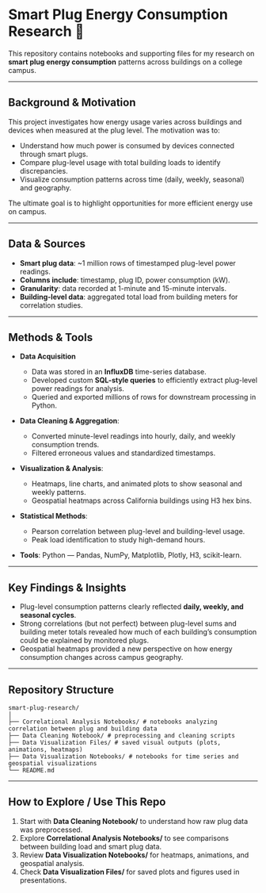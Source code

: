 # Smart Plug Energy Consumption Research 🔌

This repository contains notebooks and supporting files for my research on **smart plug energy consumption** patterns across buildings on a college campus.

---

## Background & Motivation

This project investigates how energy usage varies across buildings and devices when measured at the plug level. The motivation was to:

- Understand how much power is consumed by devices connected through smart plugs.  
- Compare plug-level usage with total building loads to identify discrepancies.    
- Visualize consumption patterns across time (daily, weekly, seasonal) and geography.  

The ultimate goal is to highlight opportunities for more efficient energy use on campus.

---

## Data & Sources

- **Smart plug data**: ~1 million rows of timestamped plug-level power readings.  
- **Columns include**: timestamp, plug ID, power consumption (kW).  
- **Granularity**: data recorded at 1-minute and 15-minute intervals.  
- **Building-level data**: aggregated total load from building meters for correlation studies.  

---

## Methods & Tools

- **Data Acquisition**
  - Data was stored in an **InfluxDB** time-series database.  
  - Developed custom **SQL-style queries** to efficiently extract plug-level power readings for analysis.  
  - Queried and exported millions of rows for downstream processing in Python.

- **Data Cleaning & Aggregation**:  
  - Converted minute-level readings into hourly, daily, and weekly consumption trends.  
  - Filtered erroneous values and standardized timestamps.  

- **Visualization & Analysis**:  
  - Heatmaps, line charts, and animated plots to show seasonal and weekly patterns.  
  - Geospatial heatmaps across California buildings using H3 hex bins.  

- **Statistical Methods**:  
  - Pearson correlation between plug-level and building-level usage.
  - Peak load identification to study high-demand hours.

- **Tools**: Python — Pandas, NumPy, Matplotlib, Plotly, H3, scikit-learn.

---

## Key Findings & Insights

- Plug-level consumption patterns clearly reflected **daily, weekly, and seasonal cycles**.  
- Strong correlations (but not perfect) between plug-level sums and building meter totals revealed how much of each building’s consumption could be explained by monitored plugs.    
- Geospatial heatmaps provided a new perspective on how energy consumption changes across campus geography.  

---

## Repository Structure

```
smart-plug-research/
│
├── Correlational Analysis Notebooks/ # notebooks analyzing correlation between plug and building data
├── Data Cleaning Notebook/ # preprocessing and cleaning scripts
├── Data Visualization Files/ # saved visual outputs (plots, animations, heatmaps)
├── Data Visualization Notebooks/ # notebooks for time series and geospatial visualizations
└── README.md
```

---

## How to Explore / Use This Repo

1. Start with **Data Cleaning Notebook/** to understand how raw plug data was preprocessed.  
2. Explore **Correlational Analysis Notebooks/** to see comparisons between building load and smart plug data.  
3. Review **Data Visualization Notebooks/** for heatmaps, animations, and geospatial analysis.  
4. Check **Data Visualization Files/** for saved plots and figures used in presentations.
